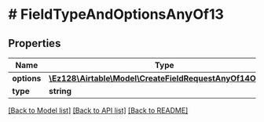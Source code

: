 # # FieldTypeAndOptionsAnyOf13

## Properties

Name | Type | Description | Notes
------------ | ------------- | ------------- | -------------
**options** | [**\Ez128\Airtable\Model\CreateFieldRequestAnyOf14Options**](CreateFieldRequestAnyOf14Options.md) |  |
**type** | **string** |  |

[[Back to Model list]](../../README.md#models) [[Back to API list]](../../README.md#endpoints) [[Back to README]](../../README.md)
